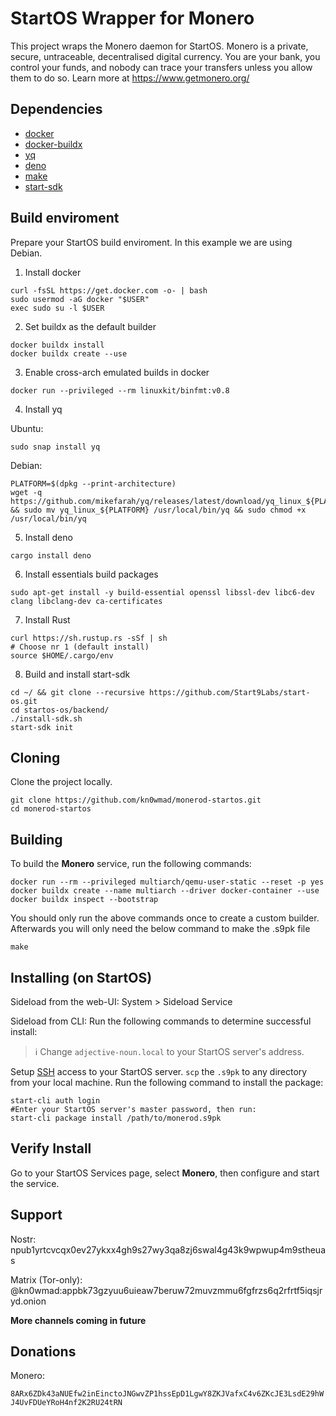 # StartOS Wrapper for Monero

This project wraps the Monero daemon for StartOS. Monero is a private, secure, untraceable, decentralised digital currency. You are your bank, you control your funds, and nobody can trace your transfers unless you allow them to do so. Learn more at https://www.getmonero.org/

## Dependencies

- [docker](https://docs.docker.com/get-docker)
- [docker-buildx](https://docs.docker.com/buildx/working-with-buildx/)
- [yq](https://mikefarah.gitbook.io/yq)
- [deno](https://deno.land/)
- [make](https://www.gnu.org/software/make/)
- [start-sdk](https://github.com/Start9Labs/start-os/tree/master/backend)

## Build enviroment

Prepare your StartOS build enviroment. In this example we are using Debian.

1. Install docker

```
curl -fsSL https://get.docker.com -o- | bash
sudo usermod -aG docker "$USER"
exec sudo su -l $USER
```

2. Set buildx as the default builder

```
docker buildx install
docker buildx create --use
```

3. Enable cross-arch emulated builds in docker

```
docker run --privileged --rm linuxkit/binfmt:v0.8
```

4. Install yq

Ubuntu:

```
sudo snap install yq
```

Debian:

```
PLATFORM=$(dpkg --print-architecture)
wget -q https://github.com/mikefarah/yq/releases/latest/download/yq_linux_${PLATFORM} && sudo mv yq_linux_${PLATFORM} /usr/local/bin/yq && sudo chmod +x /usr/local/bin/yq
```

5. Install deno

```
cargo install deno
```

6. Install essentials build packages

```
sudo apt-get install -y build-essential openssl libssl-dev libc6-dev clang libclang-dev ca-certificates
```

7. Install Rust

```
curl https://sh.rustup.rs -sSf | sh
# Choose nr 1 (default install)
source $HOME/.cargo/env
```

8. Build and install start-sdk

```
cd ~/ && git clone --recursive https://github.com/Start9Labs/start-os.git
cd startos-os/backend/
./install-sdk.sh
start-sdk init
```

## Cloning

Clone the project locally.

```
git clone https://github.com/kn0wmad/monerod-startos.git
cd monerod-startos
```

## Building

To build the **Monero** service, run the following commands:

```
docker run --rm --privileged multiarch/qemu-user-static --reset -p yes
docker buildx create --name multiarch --driver docker-container --use
docker buildx inspect --bootstrap
```

You should only run the above commands once to create a custom builder. Afterwards you will only need the below command to make the .s9pk file

```
make
```

## Installing (on StartOS)

Sideload from the web-UI:
System > Sideload Service

Sideload from CLI:
Run the following commands to determine successful install:

> :information_source: Change `adjective-noun.local` to your StartOS server's address.

Setup [SSH](https://docs.start9.com/latest/user-manual/overview/ssh) access to your StartOS server.
`scp` the `.s9pk` to any directory from your local machine.
Run the following command to install the package:

```
start-cli auth login
#Enter your StartOS server's master password, then run:
start-cli package install /path/to/monerod.s9pk
```

## Verify Install

Go to your StartOS Services page, select **Monero**, then configure and start the service.

## Support

Nostr: npub1yrtcvcqx0ev27ykxx4gh9s27wy3qa8zj6swal4g43k9wpwup4m9stheuas

Matrix (Tor-only): @kn0wmad:appbk73gzyuu6uieaw7beruw72muvzmmu6fgfrzs6q2rfrtf5iqsjryd.onion

**More channels coming in future**

## Donations

Monero:

`8ARx6ZDk43aNUEfw2inEinctoJNGwvZP1hssEpD1LgwY8ZKJVafxC4v6ZKcJE3LsdE29hWJ4UvFDUeYRoH4nf2K2RU24tRN`
